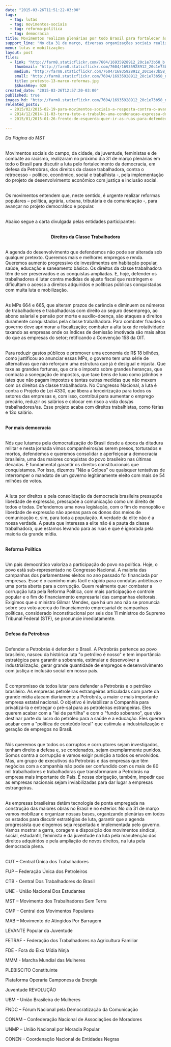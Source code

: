 ```yaml
---
date: "2015-03-26T11:51:22-03:00"
tags:
  - tag: lutas
  - tag: movimentos-sociais
  - tag: reforma-política
  - tag: democracia
title: Movimentos realizam plenárias por todo Brasil para fortalecer às lutas dos próximos meses
support_line: "No dia 31 de março, diversas organizações sociais realizam plenárias para debater a democracia, direitos e o combate à corrupção."
menu: lutas e mobilizações
layout: post
files:
  - link: "http://farm8.staticflickr.com/7604/16935928912_20c1e73b58_b.jpg"
    thumbnail: "http://farm8.staticflickr.com/7604/16935928912_20c1e73b58_t.jpg"
    medium: "http://farm8.staticflickr.com/7604/16935928912_20c1e73b58_z.jpg"
    small: "http://farm8.staticflickr.com/7604/16935928912_20c1e73b58_n.jpg"
    title: protesto-13-marco-reformas.jpg
    $$hashKey: 028
created_date: "2015-03-26T12:57:20-03:00"
published: true
images_hd: "http://farm8.staticflickr.com/7604/16935928912_20c1e73b58_n.jpg"
releated_posts:
  - 2015/02/2015-02-19-para-movimentos-sociais-a-resposta-contra-o-avanco-da-direita-e-ir-para-a-ofensiva.md
  - 2014/12/2014-11-03-terra-teto-e-trabalho-uma-condenacao-expressa-do-sistema-capitalista.md
  - 2015/01/2015-01-26-frente-de-esquerda-quer-ir-as-ruas-para-defender-reformas-populares-e-direitos.md

---
```

<p><em>Da P&aacute;gina do MST </em></p>

<p><br />
Movimentos sociais do campo, da cidade, da juventude, feministas e de combate ao racismo, realizaram no pr&oacute;ximo dia 31 de mar&ccedil;o plen&aacute;rias em todo o Brasil para discutir a luta pelo fortalecimento da democracia, em defesa da Petrobras, dos direitos da classe trabalhadora, contra o retrocesso - pol&iacute;tico, econ&ocirc;mico, social e trabalhista -, pela implementa&ccedil;&atilde;o do projeto de desenvolvimento econ&ocirc;mico com justi&ccedil;a e inclus&atilde;o social.</p>

<p><br />
Os movimentos entendem que, neste sentido, &eacute; urgente realizar reformas populares &ndash; pol&iacute;tica, agr&aacute;ria, urbana, tribut&aacute;ria e da comunica&ccedil;&atilde;o -, para avan&ccedil;ar no projeto democr&aacute;tico e popular.</p>

<p><br />
Abaixo segue a carta divulgada pelas entidades participantes:</p>

<p style="text-align: center;"><br />
<strong>Direitos da Classe Trabalhadora</strong></p>

<p><br />
A agenda do desenvolvimento que defendemos n&atilde;o pode ser alterada sob qualquer pretexto. Queremos mais e melhores empregos e renda. Queremos aumento progressivo de investimentos em habita&ccedil;&atilde;o popular, sa&uacute;de, educa&ccedil;&atilde;o e saneamento b&aacute;sico. Os direitos da classe trabalhadora t&ecirc;m de ser preservados e as conquistas ampliadas. E, hoje, defender os trabalhadores &eacute; lutar contra medidas de ajuste fiscal que restringem e dificultam o acesso a direitos adquiridos e pol&iacute;ticas p&uacute;blicas conquistadas com muita luta e mobiliza&ccedil;&atilde;o.</p>

<p><br />
As MPs 664 e 665, que alteram prazos de car&ecirc;ncia e diminuem os n&uacute;meros de trabalhadores e trabalhadoras com direito ao seguro desemprego, ao abono salarial e pens&atilde;o por morte e aux&iacute;lio-doen&ccedil;a, s&atilde;o ataques a direitos duramente conquistados pela classe trabalhadora. Para combater fraudes o governo deve aprimorar a fiscaliza&ccedil;&atilde;o; combater a alta taxa de rotatividade taxando as empresas onde os &iacute;ndices de demiss&atilde;o imotivada s&atilde;o mais altos do que as empresas do setor; retificando a&nbsp;Conven&ccedil;&atilde;o 158 da OIT.</p>

<p><br />
Para reduzir gastos p&uacute;blicos e promover uma economia de R$ 18 bilh&otilde;es, como justificou ao anunciar essas MPs, o governo tem uma s&eacute;rie de alternativas que n&atilde;o refor&ccedil;am uma estrutura que j&aacute; &eacute; desigual e injusta. Que taxe as grandes fortunas, que crie o imposto sobre grandes heran&ccedil;as, que combata a sonega&ccedil;&atilde;o de impostos, que taxe bens de luxo como jatinhos e iates que n&atilde;o pagam impostos e tantas outras medidas que n&atilde;o mexem com os direitos da classe trabalhadora. No Congresso Nacional, a luta &eacute; contra o Projeto de Lei 4330, que libera a terceiriza&ccedil;&atilde;o para todos os setores das empresas e, com isso, contribui para aumentar o emprego prec&aacute;rio, reduzir os sal&aacute;rios e colocar em risco a vida dos/as trabalhadores/as. Esse projeto acaba com direitos trabalhistas, como f&eacute;rias e 13o sal&aacute;rio.</p>

<p><br />
<strong>Por mais democracia</strong></p>

<p><br />
N&oacute;s que lutamos pela democratiza&ccedil;&atilde;o do Brasil desde a &eacute;poca da ditadura militar e nesta jornada vimos companheiros/as serem presos, torturados e mortos, defendemos e queremos consolidar e aperfei&ccedil;oar a democracia brasileira, uma das maiores conquistas do povo brasileiro nas &uacute;ltimas d&eacute;cadas. &Eacute; fundamental garantir os direitos constitucionais que conquistamos. Por isso, dizemos &ldquo;N&atilde;o a Golpes&rdquo; ou quaisquer tentativas de interromper o mandato de um governo legitimamente eleito com mais de 54 milh&otilde;es de votos.</p>

<p><br />
A luta por direitos e pela consolida&ccedil;&atilde;o da democracia brasileira pressup&otilde;e liberdade de express&atilde;o, pressup&otilde;e a comunica&ccedil;&atilde;o como um direito de todos e todas. Defendemos uma nova legisla&ccedil;&atilde;o, com o fim do monop&oacute;lio e liberdade de express&atilde;o n&atilde;o apenas para os donos dos meios de comunica&ccedil;&atilde;o e, sim, para toda a popula&ccedil;&atilde;o. A verdade da elite n&atilde;o &eacute; a nossa verdade. A pauta que interessa a elite n&atilde;o &eacute; a pauta da classe trabalhadora, que estamos levando para as ruas e que &eacute; ignorada pela maioria da grande m&iacute;dia.</p>

<p><br />
<strong>Reforma Pol&iacute;tica</strong></p>

<p><br />
Um pa&iacute;s democr&aacute;tico valoriza a participa&ccedil;&atilde;o do povo na pol&iacute;tica. Hoje, o povo est&aacute; sub-representado no Congresso Nacional. A maioria das campanhas dos parlamentares eleitos no ano passado foi financiada por empresas. Esse &eacute; o caminho mais f&aacute;cil e r&aacute;pido para condutas anti&eacute;ticas e uma porta aberta para a corrup&ccedil;&atilde;o. Quem realmente quer combater a corrup&ccedil;&atilde;o luta pela Reforma Pol&iacute;tica, com mais participa&ccedil;&atilde;o e controle popular e o fim do financiamento empresarial das campanhas eleitorais. Exigimos que o ministro Gilmar Mendes, que h&aacute; um ano n&atilde;o se pronuncia sobre seu voto acerca do financiamento empresarial de campanhas pol&iacute;ticas, considerado inconstitucional por seis dos 11 ministros do Supremo Tribunal Federal (STF), se pronuncie imediatamente.</p>

<p><br />
<strong>Defesa da Petrobras</strong></p>

<p><br />
Defender a Petrobr&aacute;s &eacute; defender o Brasil. A Petrobr&aacute;s pertence ao povo brasileiro, nasceu da hist&oacute;rica luta &quot;o petr&oacute;leo &eacute; nosso&quot; e tem import&acirc;ncia estrat&eacute;gica para garantir a soberania, estimular e desenvolver a industrializa&ccedil;&atilde;o, gerar grande quantidade de empregos e desenvolvimento com justi&ccedil;a e inclus&atilde;o social em nosso pa&iacute;s.</p>

<p><br />
&Eacute; compromisso de todos lutar para defender a Petrobr&aacute;s e o petr&oacute;leo brasileiro. As empresas petroleiras estrangeiras articuladas com parte da grande m&iacute;dia atacam diariamente a Petrobr&aacute;s, a maior e mais importante empresa estatal nacional. O objetivo &eacute; inviabilizar a Companhia para privatiz&aacute;-la e entregar o pr&eacute;-sal para as petroleiras estrangeiras. Eles querem acabar com a &quot;lei de partilha&quot; e com o &quot;fundo soberano&quot;, que v&atilde;o destinar parte do lucro do petr&oacute;leo para a sa&uacute;de e a educa&ccedil;&atilde;o. Eles querem acabar com a &quot;pol&iacute;tica de conte&uacute;do local&quot; que estimula a industrializa&ccedil;&atilde;o e gera&ccedil;&atilde;o de empregos no Brasil.</p>

<p><br />
N&oacute;s queremos que todos os corruptos e corruptores sejam investigados, tenham direito a defesa e, se condenados, sejam exemplarmente punidos. Somos contra a corrup&ccedil;&atilde;o e vamos exigir puni&ccedil;&atilde;o a todos os envolvidos. Mas, um grupo de executivos da Petrobr&aacute;s e das empresas que t&ecirc;m neg&oacute;cios com a companhia n&atilde;o pode ser confundido com os mais de 80 mil trabalhadores e trabalhadoras que transformaram a Petrobr&aacute;s na empresa mais importante do Pa&iacute;s. &Eacute; nossa obriga&ccedil;&atilde;o, tamb&eacute;m, impedir que as empresas nacionais sejam inviabilizadas para dar lugar a empresas estrangeiras.</p>

<p><br />
As empresas brasileiras det&ecirc;m tecnologia de ponta empregada na constru&ccedil;&atilde;o das maiores obras no Brasil e no exterior. No dia 31 de mar&ccedil;o vamos mobilizar e organizar nossas bases, organizando plen&aacute;rias em todos os estados para discutir estrat&eacute;gias de luta, garantir que a agenda progressista que elegemos seja respeitada e implementada pelo governo. Vamos mostrar a garra, coragem e disposi&ccedil;&atilde;o dos movimentos sindical, social, estudantil, feminista e da juventude na luta pela manuten&ccedil;&atilde;o dos direitos adquiridos e pela amplia&ccedil;&atilde;o de novos direitos, na luta pela democracia plena.</p>

<p><br />
CUT &ndash; Central &Uacute;nica dos Trabalhadores</p>

<p>FUP &ndash; Federa&ccedil;&atilde;o &Uacute;nica dos Petroleiros</p>

<p>CTB - Central Dos Trabalhadores do Brasil</p>

<p>UNE - Uni&atilde;o Nacional Dos Estudantes</p>

<p>MST &ndash; Movimento dos Trabalhadores Sem Terra</p>

<p>CMP &ndash; Central dos Movimentos Populares</p>

<p>MAB &ndash; Movimento de Atingidos Por Barragem</p>

<p>LEVANTE Popular da Juventude</p>

<p>FETRAF - Federa&ccedil;&atilde;o dos Trabalhadores na Agricultura Familiar</p>

<p>FDE - Fora do Eixo M&iacute;dia Ninja</p>

<p>MMM - Marcha Mundial das Mulheres</p>

<p>PLEBISCITO Constituinte</p>

<p>Plataforma Operaria Camponesa da Energia</p>

<p>Juventude REVOLU&Ccedil;&Atilde;O</p>

<p>UBM - Uni&atilde;o Brasileira de Mulheres</p>

<p>FNDC &ndash; F&oacute;rum Nacional pela Democratiza&ccedil;&atilde;o da Comunica&ccedil;&atilde;o</p>

<p>CONAM &ndash; Confedera&ccedil;&atilde;o Nacional de Associa&ccedil;&otilde;es de Moradores</p>

<p>UNMP &ndash; Uni&atilde;o Nacional por Moradia Popular</p>

<p>CONEN &ndash; Coordena&ccedil;&atilde;o Nacional de Entidades Negras</p>
